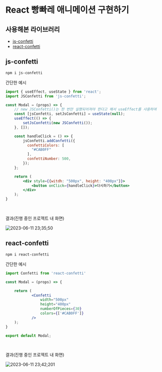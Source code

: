 # React 빵빠레 애니메이션 구현하기
## 사용해본 라이브러리
- [js-confetti](https://www.npmjs.com/package/js-confetti)
- [react-confetti](https://www.npmjs.com/package/react-confetti)

## js-confetti
```
npm i js-confetti
```

간단한 예시

```jsx
import { useEffect, useState } from 'react';
import JSConfetti from 'js-confetti';

const Modal = (props) => {
    // new JSConfetti()는 한 번만 실행되어져야 한다고 해서 useEffect를 사용하여 값을 변경해줌
    const [jsConfetti, setJsConfetti] = useState(null);
    useEffect(() => {
        setJsConfetti(new JSConfetti());
    }, []);

    const handleClick = () => {
        jsConfetti.addConfetti({
          confettiColors: [
            "#CAB0FF"
          ],
          confettiNumber: 500,
        });
    };

    return (
        <div style={{witdh: "500px", height: "400px"}}>
            <button onClick={handleClick}>다시하기</button>
        </div>
    );
}
```

<br/>

결과(진행 중인 프로젝트 내 화면)

![2023-06-11 23;35;50](https://github.com/hyennin/til/assets/90095211/bb73a30d-d10f-433c-a981-89d51fdda46a)


## react-confetti

```
npm i react-confetti
```

간단한 예시

```jsx
import Confetti from 'react-confetti'

const Modal = (props) => {

    return (
            <Confetti
                width="500px"
                height="400px"
                numberOfPieces={30}
                colors={['#CAB0FF']}
            />
    );
}

export default Modal;
```

<br/>

결과(진행 중인 프로젝트 내 화면)

![2023-06-11 23;42;201](https://github.com/hyennin/til/assets/90095211/cc31a165-1253-4ae3-bc44-59b34578466e)
